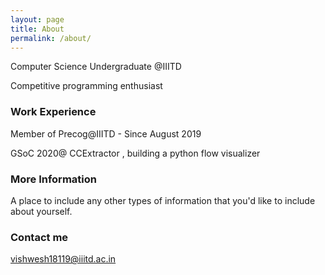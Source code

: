 ```yaml
---
layout: page
title: About
permalink: /about/
---
```


Computer Science Undergraduate @IIITD

Competitive programming enthusiast

### Work Experience

Member of Precog@IIITD - Since August 2019

GSoC 2020@ CCExtractor , building a python flow visualizer 


### More Information

A place to include any other types of information that you'd like to include about yourself.

### Contact me

[vishwesh18119@iiitd.ac.in](mailto:vishwesh18119@iiitd.ac.in)
